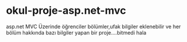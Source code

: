 # okul-proje-asp.net-mvc
asp.net MVC Üzerinde öğrenciler bölümler,ufak bilgiler eklenebilir ve her bölüm hakkında bazı bilgiler yapan bir proje....bitmedi hala
